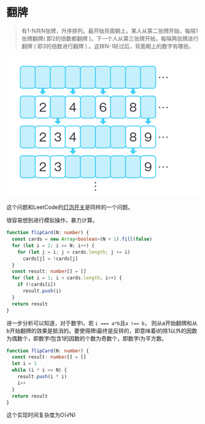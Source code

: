 # 翻牌

> 有1-N共N张牌，升序排列。最开始背面朝上。某人从第二张牌开始，每隔1张牌翻牌( 即2的倍数都翻牌 )。下一个人从第三张牌开始，每隔两张牌进行翻牌 ( 即3的倍数进行翻牌 ) 。这样N-1轮过后，背面朝上的数字有哪些。

![示例](./images/03-01.png)

这个问题和LeetCode的[灯泡开关](https://leetcode.cn/problems/bulb-switcher/)是同样的一个问题。

很容易想到进行模拟操作，暴力计算。

```typescript
function flipCard(N: number) {
  const cards = new Array<boolean>(N + 1).fill(false)
  for (let i = 2; i <= N; i++) {
    for (let j = i; j < cards.length; j += i)
      cards[j] = !cards[j]
  }
  const result: number[] = []
  for (let i = 1; i < cards.length; i++) {
    if (!cards[i])
      result.push(i)
  }
  return result
}
```

进一步分析可以知道，对于数字i，若 ```i === a*b```且```a !== b```， 则从a开始翻牌和从b开始翻牌的效果是抵消的。要使得牌i最终是反转的，即意味着i的除1以外的因数为偶数个，即数字i包含1的因数的个数为奇数个，即数字i为平方数。

```typescript
function flipCard(N: number) {
  const result: number[] = []
  let i = 1
  while (i * i <= N) {
    result.push(i * i)
    i++
  }
  return result
}
```

这个实现时间复杂度为O(√N)

